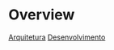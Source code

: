 <!-- TITLE: Página Inicial -->
<!-- SUBTITLE: A quick summary of Página Inicial -->

# Overview
[Arquitetura](http://wikianima.centralus.azurecontainer.io:3000/arquitetura)
[Desenvolvimento](http://wikianima.centralus.azurecontainer.io:3000/desenvolvimento)